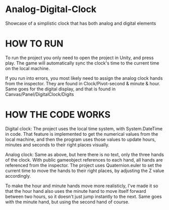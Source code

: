 # Analog-Digital-Clock

Showcase of a simplistic clock that has both analog and digital elements


# HOW TO RUN 

To run the project you only need to open the project in Unity, and press play. 
The game will automatically sync the clock's time to the current time on the local machine.

If you run into errors, you most likely need to assign the analog clock hands from the inspector. 
They are found in Clock/Pivot-second & minute & hour. Same goes for the digital display, 
and that is found in Canvas/Panel/DigitalClock/Digits

# HOW THE CODE WORKS

Digital clock:
The project uses the local time system, with System.DateTime in code.
That feature is implemented to get the numerical values from the local machine, and then the program uses those values to
update hours, minutes and seconds to their right places visually.

Analog clock:
Same as above, but here there is no text, only the three hands of the clock.
With public gameobject references to each hand, all hands are referenced from the inspector.
The project uses Quaternion.euler to set the current time to move the hands to their right places, by adjusting the Z value accordingly.

To make the hour and minute hands move more realisticly, I've made it so that the hour hand also uses the minute hand to move itself forward between two hours, so it doesn't just jump instantly to the next. Same goes with the minute hand, but using the second hand of course.

